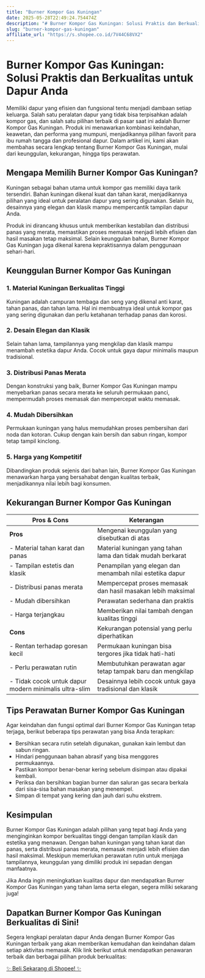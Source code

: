 ```yaml
---
title: "Burner Kompor Gas Kuningan"
date: 2025-05-28T22:49:24.754474Z
description: "# Burner Kompor Gas Kuningan: Solusi Praktis dan Berkualitas untuk Dapur Anda..."
slug: "burner-kompor-gas-kuningan"
affiliate_url: "https://s.shopee.co.id/7V44C68VX2"
---
```

# Burner Kompor Gas Kuningan: Solusi Praktis dan Berkualitas untuk Dapur Anda

Memiliki dapur yang efisien dan fungsional tentu menjadi dambaan setiap keluarga. Salah satu peralatan dapur yang tidak bisa terpisahkan adalah kompor gas, dan salah satu pilihan terbaik di pasar saat ini adalah Burner Kompor Gas Kuningan. Produk ini menawarkan kombinasi keindahan, keawetan, dan performa yang mumpuni, menjadikannya pilihan favorit para ibu rumah tangga dan profesional dapur. Dalam artikel ini, kami akan membahas secara lengkap tentang Burner Kompor Gas Kuningan, mulai dari keunggulan, kekurangan, hingga tips perawatan.

## Mengapa Memilih Burner Kompor Gas Kuningan?

Kuningan sebagai bahan utama untuk kompor gas memiliki daya tarik tersendiri. Bahan kuningan dikenal kuat dan tahan karat, menjadikannya pilihan yang ideal untuk peralatan dapur yang sering digunakan. Selain itu, desainnya yang elegan dan klasik mampu mempercantik tampilan dapur Anda.

Produk ini dirancang khusus untuk memberikan kestabilan dan distribusi panas yang merata, memastikan proses memasak menjadi lebih efisien dan hasil masakan tetap maksimal. Selain keunggulan bahan, Burner Kompor Gas Kuningan juga dikenal karena kepraktisannya dalam penggunaan sehari-hari.

## Keunggulan Burner Kompor Gas Kuningan

### 1. Material Kuningan Berkualitas Tinggi

Kuningan adalah campuran tembaga dan seng yang dikenal anti karat, tahan panas, dan tahan lama. Hal ini membuatnya ideal untuk kompor gas yang sering digunakan dan perlu ketahanan terhadap panas dan korosi.

### 2. Desain Elegan dan Klasik

Selain tahan lama, tampilannya yang mengkilap dan klasik mampu menambah estetika dapur Anda. Cocok untuk gaya dapur minimalis maupun tradisional.

### 3. Distribusi Panas Merata

Dengan konstruksi yang baik, Burner Kompor Gas Kuningan mampu menyebarkan panas secara merata ke seluruh permukaan panci, mempermudah proses memasak dan mempercepat waktu memasak.

### 4. Mudah Dibersihkan

Permukaan kuningan yang halus memudahkan proses pembersihan dari noda dan kotoran. Cukup dengan kain bersih dan sabun ringan, kompor tetap tampil kinclong.

### 5. Harga yang Kompetitif

Dibandingkan produk sejenis dari bahan lain, Burner Kompor Gas Kuningan menawarkan harga yang bersahabat dengan kualitas terbaik, menjadikannya nilai lebih bagi konsumen.

## Kekurangan Burner Kompor Gas Kuningan

| Pros & Cons                       | Keterangan                                                 |
|-----------------------------------|--------------------------------------------------------------|
| **Pros**                        | Mengenai keunggulan yang disebutkan di atas                   |
| - Material tahan karat dan panas | Material kuningan yang tahan lama dan tidak mudah berkarat   |
| - Tampilan estetis dan klasik    | Penampilan yang elegan dan menambah nilai estetika dapur    |
| - Distribusi panas merata        | Mempercepat proses memasak dan hasil masakan lebih maksimal|
| - Mudah dibersihkan              | Perawatan sederhana dan praktis                            |
| - Harga terjangkau               | Memberikan nilai tambah dengan kualitas tinggi             |
| **Cons**                        | Kekurangan potensial yang perlu diperhatikan               |
| - Rentan terhadap goresan kecil  | Permukaan kuningan bisa tergores jika tidak hati-hati       |
| - Perlu perawatan rutin         | Membutuhkan perawatan agar tetap tampak baru dan mengkilap |
| - Tidak cocok untuk dapur modern minimalis ultra-slim | Desainnya lebih cocok untuk gaya tradisional dan klasik       |

## Tips Perawatan Burner Kompor Gas Kuningan

Agar keindahan dan fungsi optimal dari Burner Kompor Gas Kuningan tetap terjaga, berikut beberapa tips perawatan yang bisa Anda terapkan:

- Bersihkan secara rutin setelah digunakan, gunakan kain lembut dan sabun ringan.
- Hindari penggunaan bahan abrasif yang bisa menggores permukaannya.
- Pastikan kompor benar-benar kering sebelum disimpan atau dipakai kembali.
- Periksa dan bersihkan bagian burner dan saluran gas secara berkala dari sisa-sisa bahan masakan yang menempel.
- Simpan di tempat yang kering dan jauh dari suhu ekstrem.

## Kesimpulan

Burner Kompor Gas Kuningan adalah pilihan yang tepat bagi Anda yang menginginkan kompor berkualitas tinggi dengan tampilan klasik dan estetika yang menawan. Dengan bahan kuningan yang tahan karat dan panas, serta distribusi panas merata, memasak menjadi lebih efisien dan hasil maksimal. Meskipun memerlukan perawatan rutin untuk menjaga tampilannya, keunggulan yang dimiliki produk ini sepadan dengan manfaatnya.

Jika Anda ingin meningkatkan kualitas dapur dan mendapatkan Burner Kompor Gas Kuningan yang tahan lama serta elegan, segera miliki sekarang juga!

## Dapatkan Burner Kompor Gas Kuningan Berkualitas di Sini!

Segera lengkapi peralatan dapur Anda dengan Burner Kompor Gas Kuningan terbaik yang akan memberikan kemudahan dan keindahan dalam setiap aktivitas memasak. Klik link berikut untuk mendapatkan penawaran terbaik dan berbagai pilihan produk berkualitas:

[✨ Beli Sekarang di Shopee! ✨](https://s.shopee.co.id/7V44C68VX2)